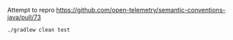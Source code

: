 
Attempt to repro https://github.com/open-telemetry/semantic-conventions-java/pull/73

```
./gradlew clean test 
```

